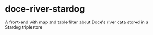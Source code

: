 # doce-river-stardog
A front-end with map and table filter about Doce's river data stored in a Stardog triplestore

